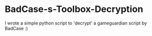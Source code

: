 # BadCase-s-Toolbox-Decryption
I wrote a simple python script to 'decrypt' a gameguardian script by BadCase :)
